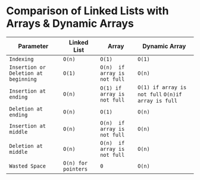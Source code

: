 # Comparison of Linked Lists with Arrays & Dynamic Arrays
| Parameter | Linked List | Array | Dynamic Array |
| --- | --- | --- | --- |
| `Indexing` | `O(n)` | `O(1)` | `O(1)` |
| `Insertion or Deletion at beginning` | `O(1)` | `O(n)  if array is not full` | `O(n)` |
| `Insertion at ending` | `O(n)` | `O(1) if array is not full`| `O(1) if array is not full` `O(n)if array is full` |
| `Deletion at ending` | `O(n)` | `O(1)` | `O(n)` |
| `Insertion at middle` | `O(n)` | `O(n)  if array is not full` | `O(n)` |
| `Deletion at middle` | `O(n)` | `O(n)  if array is not full` | `O(n)` |
| `Wasted Space` | `O(n) for pointers` | `0` | `O(n)` | 

